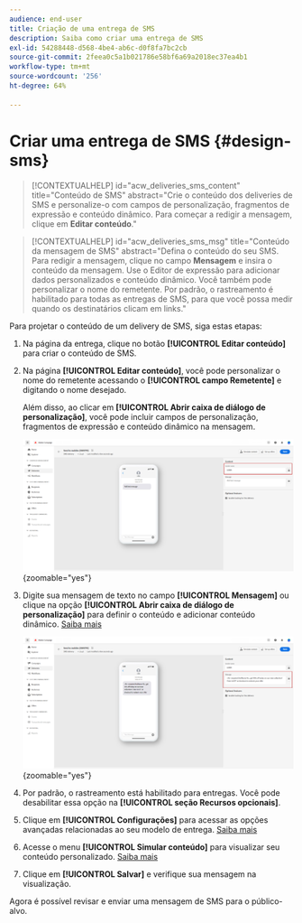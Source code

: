 ```yaml
---
audience: end-user
title: Criação de uma entrega de SMS
description: Saiba como criar uma entrega de SMS
exl-id: 54288448-d568-4be4-ab6c-d0f8fa7bc2cb
source-git-commit: 2feea0c5a1b021786e58bf6a69a2018ec37ea4b1
workflow-type: tm+mt
source-wordcount: '256'
ht-degree: 64%

---
```


# Criar uma entrega de SMS {#design-sms}

>[!CONTEXTUALHELP]
>id="acw_deliveries_sms_content"
>title="Conteúdo de SMS"
>abstract="Crie o conteúdo dos deliveries de SMS e personalize-o com campos de personalização, fragmentos de expressão e conteúdo dinâmico. Para começar a redigir a mensagem, clique em **Editar conteúdo**."

>[!CONTEXTUALHELP]
>id="acw_deliveries_sms_msg"
>title="Conteúdo da mensagem de SMS"
>abstract="Defina o conteúdo do seu SMS. Para redigir a mensagem, clique no campo **Mensagem** e insira o conteúdo da mensagem. Use o Editor de expressão para adicionar dados personalizados e conteúdo dinâmico. Você também pode personalizar o nome do remetente. Por padrão, o rastreamento é habilitado para todas as entregas de SMS, para que você possa medir quando os destinatários clicam em links."

Para projetar o conteúdo de um delivery de SMS, siga estas etapas:

1. Na página da entrega, clique no botão **[!UICONTROL Editar conteúdo]** para criar o conteúdo de SMS.

1. Na página **[!UICONTROL Editar conteúdo]**, você pode personalizar o nome do remetente acessando o **[!UICONTROL campo Remetente]** e digitando o nome desejado.

   Além disso, ao clicar em **[!UICONTROL Abrir caixa de diálogo de personalização]**, você pode incluir campos de personalização, fragmentos de expressão e conteúdo dinâmico na mensagem.

   ![](assets/sms_content_1.png){zoomable="yes"}

1. Digite sua mensagem de texto no campo **[!UICONTROL Mensagem]** ou clique na opção **[!UICONTROL Abrir caixa de diálogo de personalização]** para definir o conteúdo e adicionar conteúdo dinâmico. [Saiba mais](../personalization/gs-personalization.md)

   ![](assets/sms_content_2.png){zoomable="yes"}

1. Por padrão, o rastreamento está habilitado para entregas. Você pode desabilitar essa opção na **[!UICONTROL seção Recursos opcionais]**.

1. Clique em **[!UICONTROL Configurações]** para acessar as opções avançadas relacionadas ao seu modelo de entrega. [Saiba mais](../advanced-settings/delivery-settings.md)

1. Acesse o menu **[!UICONTROL Simular conteúdo]** para visualizar seu conteúdo personalizado. [Saiba mais](send-sms.md#preview-sms)

1. Clique em **[!UICONTROL Salvar]** e verifique sua mensagem na visualização.

Agora é possível revisar e enviar uma mensagem de SMS para o público-alvo.
